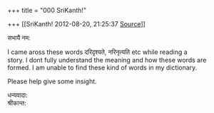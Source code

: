 +++
title = "000 SriKanth!"

+++
[[SriKanth!	2012-08-20, 21:25:37 [Source](https://groups.google.com/g/samskrita/c/ExuXrreNFMM)]]



सभायै नम:

I came aross these words दरिदृश्यते, नरिनृत्यति etc while reading a  
story. I dont fully understand the meaning and how these words are  
formed. I am unable to find these kind of words in my dictionary.

Please help give some insight.

धन्यवादा:  
श्रीकान्त:

